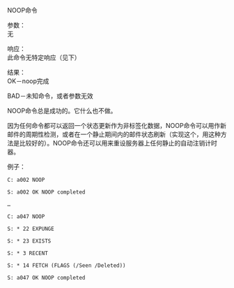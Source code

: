NOOP命令

参数：                                                  
无

响应：                                
此命令无特定响应（见下）

结果：                                
OK－noop完成

BAD－未知命令，或者参数无效

NOOP命令总是成功的。它什么也不做。

因为任何命令都可以返回一个状态更新作为非标签化数据，NOOP命令可以用作新邮件的周期性检测，或者在一个静止期间内的邮件状态刷新（实现这个，用这种方法是比较好的）。NOOP命令还可以用来重设服务器上任何静止的自动注销计时器。

例子：                                

```
C: a002 NOOP

S: a002 OK NOOP completed
```

```
…

C: a047 NOOP

S: * 22 EXPUNGE

S: * 23 EXISTS

S: * 3 RECENT

S: * 14 FETCH (FLAGS (/Seen /Deleted))

S: a047 OK NOOP completed
```